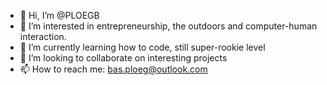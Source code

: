 - 👋 Hi, I’m @PLOEGB
- 👀 I’m interested in entrepreneurship, the outdoors and computer-human interaction. 
- 🌱 I’m currently learning how to code, still super-rookie level
- 💞️ I’m looking to collaborate on interesting projects
- 📫 How to reach me: bas.ploeg@outlook.com

<!---
PLOEGB/PLOEGB is a ✨ special ✨ repository because its `README.md` (this file) appears on your GitHub profile.
You can click the Preview link to take a look at your changes.
--->
